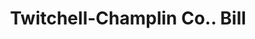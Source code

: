 ---
doi: 10.7916/D8F77QMW
date_other: '1913'
date_other_textual: '1913'
form: printed ephemera
genre:
- Invoices
name:
- Twitchell-Champlin Co.
object_in_context_url: https://biggert.cul.columbia.edu/items/view/ave_biggert_00591
subject_hierarchical_geographic:
- Portland, Maine, United States
subject_name:
- Twitchell-Champlin Co.
title: Twitchell-Champlin Co.. Bill
sort_title: Twitchell-Champlin Co.. Bill
call_number: ave_biggert_00591
coordinates:
- 43.666666666666664,-70.26666666666667
pid: ave_biggert_00591
identifiers: ave_biggert_00591
thumbnail: https://derivativo-2.library.columbia.edu/iiif/2/ldpd:343725/full/!256,256/0/native.jpg
permalink: /biggert/ave_biggert_00591/
layout: iiif-image-page
---
